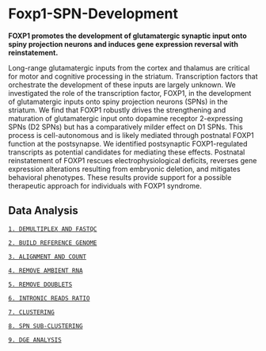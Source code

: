 # Foxp1-SPN-Development

**FOXP1 promotes the development of glutamatergic synaptic input onto spiny projection neurons and induces gene expression reversal with reinstatement.**

Long-range glutamatergic inputs from the cortex and thalamus are critical for motor and cognitive processing in the striatum. Transcription factors that orchestrate the development of these inputs are largely unknown. We investigated the role of the transcription factor, FOXP1, in the development of glutamatergic inputs onto spiny projection neurons (SPNs) in the striatum. We find that FOXP1 robustly drives the strengthening and maturation of glutamatergic input onto dopamine receptor 2-expressing SPNs (D2 SPNs) but has a comparatively milder effect on D1 SPNs. This process is cell-autonomous and is likely mediated through postnatal FOXP1 function at the postsynapse. We identified postsynaptic FOXP1-regulated transcripts as potential candidates for mediating these effects. Postnatal reinstatement of FOXP1 rescues electrophysiological deficits, reverses gene expression alterations resulting from embryonic deletion, and mitigates behavioral phenotypes. These results provide support for a possible therapeutic approach for individuals with FOXP1 syndrome.

## Data Analysis
[`1. DEMULTIPLEX AND FASTQC`](1_DEMUX_FASTQC.md)

[`2. BUILD REFERENCE GENOME`](2_BUILD_REFERENCE.md)

[`3. ALIGNMENT AND COUNT`](3_ALIGN_COUNT.md)

[`4. REMOVE AMBIENT RNA`](4_REMOVE_AMBIENT_RNA.md)

[`5. REMOVE DOUBLETS`](5_REMOVE_DOUBLETS.md)

[`6. INTRONIC READS RATIO`](6_INTRONIC_READS_RATIO.md)

[`7. CLUSTERING`](7_CLUSTERING.md)

[`8. SPN SUB-CLUSTERING`](8_SPN_SUBCLUSTERING.md)

[`9. DGE ANALYSIS`](9_DGE_ANALYSIS.md)
